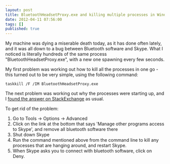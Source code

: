 ```yaml
---
layout: post
title: BluetoothHeadsetProxy.exe and killing multiple processes in Windows 7
date: 2012-04-11 07:56:00
tags: []
published: true
---
```


My machine was dying a miserable death today, as it has done often lately, and it was all down to a bug between Bluetooth software and Skype. What I noticed is literally hundreds of the same process "BluetoothHeadsetProxy.exe", with a new one spawning every few seconds.

My first problem was working out how to kill all the processes in one go - this turned out to be very simple, using the following command:

```batch
taskkill /F /IM BluetoothHeadsetProxy.exe
```

The next problem was working out why the processes were starting up, and I [found the answer on StackExchange](http://superuser.com/questions/239276/lots-of-bluetoothheadsetproxy-exe-processes) as usual.

To get rid of the problem:

1. Go to Tools -> Options -> Advanced
2. Click on the link at the bottom that says 'Manage other programs access to Skype', and remove all bluetooth software there
3. Shut down Skype
4. Run the command mentioned above from the command line to kill any processes that are hanging around, and restart Skype.
5. When Skype asks you to connect with bluetooth software, click on Deny.